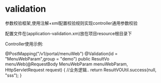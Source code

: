 # validation
参数校验框架,使用注解+xml配置校验规则实现controller通用参数校验

配置文件在(application-validation.xm)放在项目resource根目录下

Controller使用示例:

  @PostMapping("/v1/portal/menuWeb")
	@Validation(id = "MenuWebParam",group = "demo")
	public ResultVo menuWeb(@RequestBody MenuWebParam menuWebParam,
			HttpServletRequest request) {
		//业务逻辑..
		return ResultVOUtil.success(null, "sss");
	}
